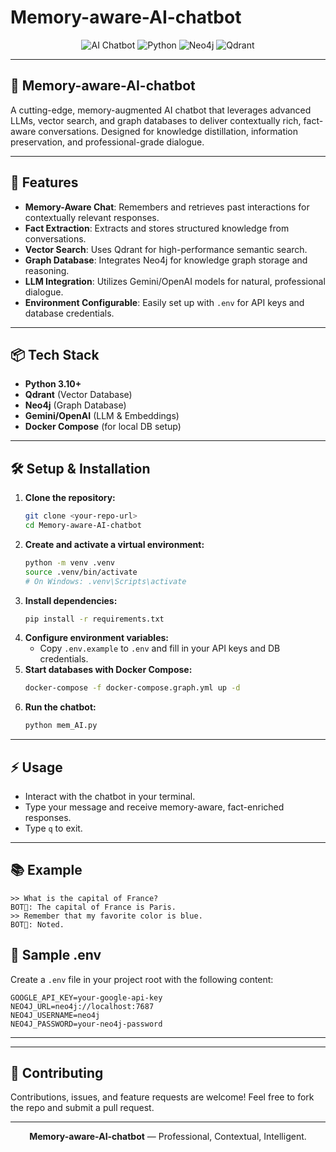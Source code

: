 # Memory-aware-AI-chatbot

<p align="center">
  <img src="https://img.shields.io/badge/AI-Chatbot-blueviolet?style=for-the-badge&logo=ai" alt="AI Chatbot"/>
  <img src="https://img.shields.io/badge/Python-3.10+-blue?style=for-the-badge&logo=python" alt="Python"/>
  <img src="https://img.shields.io/badge/Neo4j-GraphDB-green?style=for-the-badge&logo=neo4j" alt="Neo4j"/>
  <img src="https://img.shields.io/badge/Qdrant-VectorDB-orange?style=for-the-badge&logo=qdrant" alt="Qdrant"/>
</p>

---

## 🚀 Memory-aware-AI-chatbot

A cutting-edge, memory-augmented AI chatbot that leverages advanced LLMs, vector search, and graph databases to deliver contextually rich, fact-aware conversations. Designed for knowledge distillation, information preservation, and professional-grade dialogue.

---

## 🧠 Features

- **Memory-Aware Chat**: Remembers and retrieves past interactions for contextually relevant responses.
- **Fact Extraction**: Extracts and stores structured knowledge from conversations.
- **Vector Search**: Uses Qdrant for high-performance semantic search.
- **Graph Database**: Integrates Neo4j for knowledge graph storage and reasoning.
- **LLM Integration**: Utilizes Gemini/OpenAI models for natural, professional dialogue.
- **Environment Configurable**: Easily set up with `.env` for API keys and database credentials.

---

## 📦 Tech Stack

- **Python 3.10+**
- **Qdrant** (Vector Database)
- **Neo4j** (Graph Database)
- **Gemini/OpenAI** (LLM & Embeddings)
- **Docker Compose** (for local DB setup)

---

## 🛠️ Setup & Installation

1. **Clone the repository:**
   ```bash
   git clone <your-repo-url>
   cd Memory-aware-AI-chatbot
   ```
2. **Create and activate a virtual environment:**
   ```bash
   python -m venv .venv
   source .venv/bin/activate  
   # On Windows: .venv\Scripts\activate
   ```
3. **Install dependencies:**
   ```bash
   pip install -r requirements.txt
   ```
4. **Configure environment variables:**
   - Copy `.env.example` to `.env` and fill in your API keys and DB credentials.
5. **Start databases with Docker Compose:**
   ```bash
   docker-compose -f docker-compose.graph.yml up -d
   ```
6. **Run the chatbot:**
   ```bash
   python mem_AI.py
   ```

---

## ⚡ Usage

- Interact with the chatbot in your terminal.
- Type your message and receive memory-aware, fact-enriched responses.
- Type `q` to exit.

---

## 📚 Example

```
>> What is the capital of France?
BOT🤖: The capital of France is Paris.
>> Remember that my favorite color is blue.
BOT🤖: Noted.
```
## 📝 Sample .env

Create a `.env` file in your project root with the following content:

```env
GOOGLE_API_KEY=your-google-api-key
NEO4J_URL=neo4j://localhost:7687
NEO4J_USERNAME=neo4j
NEO4J_PASSWORD=your-neo4j-password
```
---

---

## 🤝 Contributing

Contributions, issues, and feature requests are welcome! Feel free to fork the repo and submit a pull request.

---

<p align="center">
  <b>Memory-aware-AI-chatbot</b> &mdash; Professional, Contextual, Intelligent.
</p>
